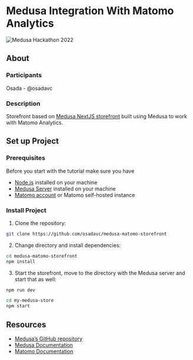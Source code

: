 # Medusa Integration With Matomo Analytics

![Medusa Hackathon 2022](/cover.jpg)

## About

### Participants

Osada - @osadavc

### Description

Storefront based on [Medusa NextJS storefront](https://github.com/medusajs/nextjs-starter-medusa) built using Medusa to work with Matomo Analytics.

## Set up Project

### Prerequisites

Before you start with the tutorial make sure you have

- [Node.js](https://nodejs.org/en/) installed on your machine
- [Medusa Server](https://docs.medusajs.com/quickstart/quick-start/) installed on your machine
- [Matomo account](https://matomo.org/) or Matomo self-hosted instance

### Install Project

1. Clone the repository:

```bash
git clone https://github.com/osadavc/medusa-matomo-storefront
```

2. Change directory and install dependencies:

```bash
cd medusa-matomo-storefront
npm install
```

3.  Start the storefront, move to the directory with the Medusa server and start that as well:

```bash
npm run dev

cd my-medusa-store
npm start
```

## Resources

- [Medusa’s GitHub repository](https://github.com/medusajs/medusa)
- [Medusa Documentation](https://docs.medusajs.com/)
- [Matomo Documentation](https://developer.matomo.org/)
